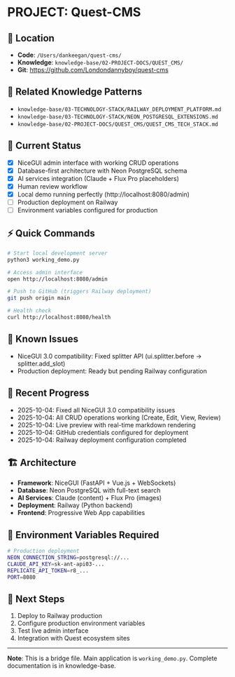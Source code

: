 # PROJECT: Quest-CMS

## 📍 Location
- **Code**: `/Users/dankeegan/quest-cms/`
- **Knowledge**: `knowledge-base/02-PROJECT-DOCS/QUEST_CMS/`
- **Git**: https://github.com/Londondannyboy/quest-cms

## 🔗 Related Knowledge Patterns
- `knowledge-base/03-TECHNOLOGY-STACK/RAILWAY_DEPLOYMENT_PLATFORM.md`
- `knowledge-base/03-TECHNOLOGY-STACK/NEON_POSTGRESQL_EXTENSIONS.md`
- `knowledge-base/02-PROJECT-DOCS/QUEST_CMS/QUEST_CMS_TECH_STACK.md`

## 🎯 Current Status
- [x] NiceGUI admin interface with working CRUD operations
- [x] Database-first architecture with Neon PostgreSQL schema
- [x] AI services integration (Claude + Flux Pro placeholders)  
- [x] Human review workflow
- [x] Local demo running perfectly (http://localhost:8080/admin)
- [ ] Production deployment on Railway
- [ ] Environment variables configured for production

## ⚡ Quick Commands
```bash
# Start local development server
python3 working_demo.py

# Access admin interface
open http://localhost:8080/admin

# Push to GitHub (triggers Railway deployment)
git push origin main

# Health check
curl http://localhost:8080/health
```

## 🚨 Known Issues
- NiceGUI 3.0 compatibility: Fixed splitter API (ui.splitter.before → splitter.add_slot)
- Production deployment: Ready but pending Railway configuration

## 📝 Recent Progress
- 2025-10-04: Fixed all NiceGUI 3.0 compatibility issues
- 2025-10-04: All CRUD operations working (Create, Edit, View, Review)
- 2025-10-04: Live preview with real-time markdown rendering
- 2025-10-04: GitHub credentials configured for deployment
- 2025-10-04: Railway deployment configuration completed

## 🏗️ Architecture
- **Framework**: NiceGUI (FastAPI + Vue.js + WebSockets)
- **Database**: Neon PostgreSQL with full-text search
- **AI Services**: Claude (content) + Flux Pro (images)
- **Deployment**: Railway (Python backend)
- **Frontend**: Progressive Web App capabilities

## 🔑 Environment Variables Required
```bash
# Production deployment
NEON_CONNECTION_STRING=postgresql://...
CLAUDE_API_KEY=sk-ant-api03-...
REPLICATE_API_TOKEN=r8_...
PORT=8080
```

## 🎯 Next Steps
1. Deploy to Railway production
2. Configure production environment variables
3. Test live admin interface
4. Integration with Quest ecosystem sites

---
**Note**: This is a bridge file. Main application is `working_demo.py`. Complete documentation is in knowledge-base.